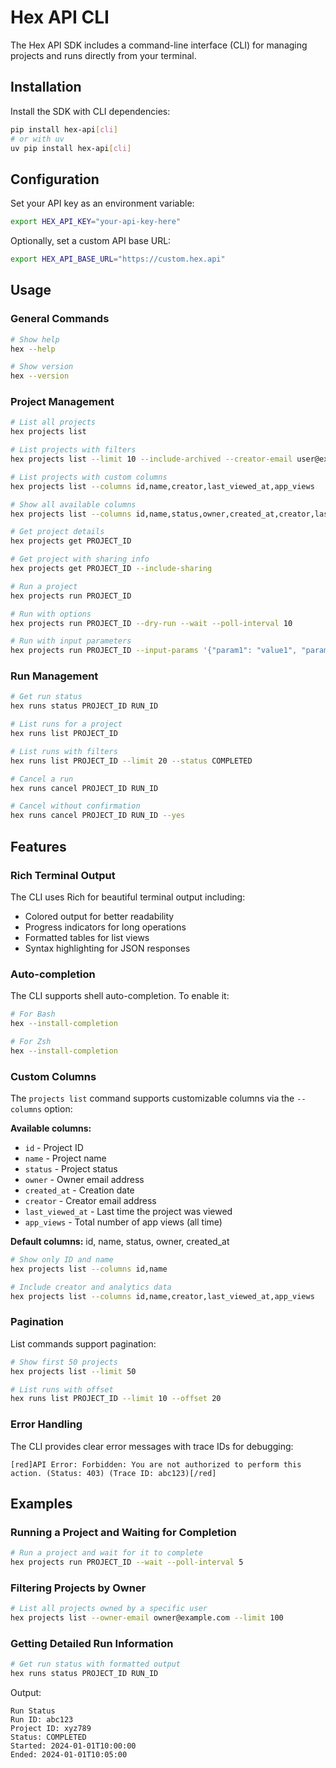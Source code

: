 # Hex API CLI

The Hex API SDK includes a command-line interface (CLI) for managing projects and runs directly from your terminal.

## Installation

Install the SDK with CLI dependencies:

```bash
pip install hex-api[cli]
# or with uv
uv pip install hex-api[cli]
```

## Configuration

Set your API key as an environment variable:

```bash
export HEX_API_KEY="your-api-key-here"
```

Optionally, set a custom API base URL:

```bash
export HEX_API_BASE_URL="https://custom.hex.api"
```

## Usage

### General Commands

```bash
# Show help
hex --help

# Show version
hex --version
```

### Project Management

```bash
# List all projects
hex projects list

# List projects with filters
hex projects list --limit 10 --include-archived --creator-email user@example.com

# List projects with custom columns
hex projects list --columns id,name,creator,last_viewed_at,app_views

# Show all available columns
hex projects list --columns id,name,status,owner,created_at,creator,last_viewed_at,app_views

# Get project details
hex projects get PROJECT_ID

# Get project with sharing info
hex projects get PROJECT_ID --include-sharing

# Run a project
hex projects run PROJECT_ID

# Run with options
hex projects run PROJECT_ID --dry-run --wait --poll-interval 10

# Run with input parameters
hex projects run PROJECT_ID --input-params '{"param1": "value1", "param2": 123}'
```

### Run Management

```bash
# Get run status
hex runs status PROJECT_ID RUN_ID

# List runs for a project
hex runs list PROJECT_ID

# List runs with filters
hex runs list PROJECT_ID --limit 20 --status COMPLETED

# Cancel a run
hex runs cancel PROJECT_ID RUN_ID

# Cancel without confirmation
hex runs cancel PROJECT_ID RUN_ID --yes
```

## Features

### Rich Terminal Output

The CLI uses Rich for beautiful terminal output including:
- Colored output for better readability
- Progress indicators for long operations
- Formatted tables for list views
- Syntax highlighting for JSON responses

### Auto-completion

The CLI supports shell auto-completion. To enable it:

```bash
# For Bash
hex --install-completion

# For Zsh
hex --install-completion
```

### Custom Columns

The `projects list` command supports customizable columns via the `--columns` option:

**Available columns:**
- `id` - Project ID
- `name` - Project name  
- `status` - Project status
- `owner` - Owner email address
- `created_at` - Creation date
- `creator` - Creator email address
- `last_viewed_at` - Last time the project was viewed
- `app_views` - Total number of app views (all time)

**Default columns:** id, name, status, owner, created_at

```bash
# Show only ID and name
hex projects list --columns id,name

# Include creator and analytics data
hex projects list --columns id,name,creator,last_viewed_at,app_views
```

### Pagination

List commands support pagination:

```bash
# Show first 50 projects
hex projects list --limit 50

# List runs with offset
hex runs list PROJECT_ID --limit 10 --offset 20
```

### Error Handling

The CLI provides clear error messages with trace IDs for debugging:

```
[red]API Error: Forbidden: You are not authorized to perform this action. (Status: 403) (Trace ID: abc123)[/red]
```

## Examples

### Running a Project and Waiting for Completion

```bash
# Run a project and wait for it to complete
hex projects run PROJECT_ID --wait --poll-interval 5
```

### Filtering Projects by Owner

```bash
# List all projects owned by a specific user
hex projects list --owner-email owner@example.com --limit 100
```

### Getting Detailed Run Information

```bash
# Get run status with formatted output
hex runs status PROJECT_ID RUN_ID
```

Output:
```
Run Status
Run ID: abc123
Project ID: xyz789
Status: COMPLETED
Started: 2024-01-01T10:00:00
Ended: 2024-01-01T10:05:00
```